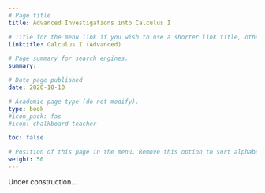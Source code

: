```yaml
---
# Page title
title: Advanced Investigations into Calculus I

# Title for the menu link if you wish to use a shorter link title, otherwise remove this option.
linktitle: Calculus I (Advanced)

# Page summary for search engines.
summary:

# Date page published
date: 2020-10-10

# Academic page type (do not modify).
type: book
#icon_pack: fas
#icon: chalkboard-teacher

toc: false

# Position of this page in the menu. Remove this option to sort alphabetically.
weight: 50
---
```


Under construction...
